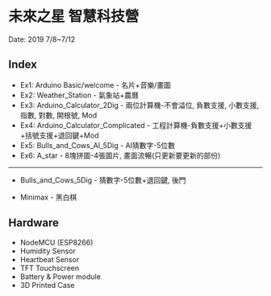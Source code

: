 # 未來之星 智慧科技營

Date: 2019 7/8~7/12

## Index

- Ex1: Arduino Basic/welcome - 名片+音樂/畫圖
- Ex2: Weather_Station - 氣象站+農曆
- Ex3: Arduino_Calculator_2Dig - 兩位計算機-不會溢位, 負數支援, 小數支援, 指數, 對數, 開根號, Mod
- Ex4:  Arduino_Calculator_Complicated - 工程計算機-負數支援+小數支援+括號支援+退回鍵+Mod 
- Ex5: Bulls_and_Cows_AI_5Dig - AI猜數字-5位數
- Ex6: A_star - 8塊拼圖-4張圖片, 畫面流暢(只更新要更新的部份)

---

- Bulls_and_Cows_5Dig - 猜數字-5位數+退回鍵, 後門

- Minimax - 黑白棋

## Hardware

- NodeMCU (ESP8266)
- Humidity Sensor
- Heartbeat Sensor
- TFT Touchscreen
- Battery & Power module
- 3D Printed Case
